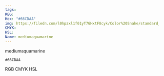 ```yaml
---
tags:
RBG:
Hex: "#66CDAA"
img: https://filedn.com/l0hpzxl1f01yT7GHxtF8cyk/Color%20Snake/standard_csv_to_svg/#66CDAA.svg
CMYK:
HSL:
Name: mediumaquamarine
---
```

mediumaquamarine
```palette
#66CDAA
```
RGB
CMYK
HSL